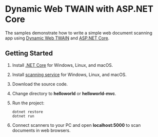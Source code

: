 # Dynamic Web TWAIN with ASP.NET Core 

The samples demonstrate how to write a simple web document scanning app using [Dynamic Web TWAIN][1] and [ASP.NET Core][2].

## Getting Started
1. Install [.NET Core][3] for Windows, Linux, and macOS.
2. Install [scanning service][4] for Windows, Linux, and macOS.
3. Download the source code.
4. Change directory to **helloworld** or **helloworld-mvc**.
5. Run the project:

    ```
    dotnet restore
    dotnet run
    ```
6. Connect scanners to your PC and open **localhost:5000** to scan documents in web browsers.

[1]:http://www.dynamsoft.com/Products/WebTWAIN_Overview.aspx
[2]:https://www.microsoft.com/net/core#windowsvs2015
[3]:https://www.microsoft.com/net/download/core
[4]:http://www.dynamsoft.com/Downloads/WebTWAIN_Download.aspx
